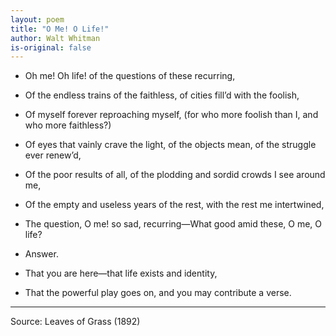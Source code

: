```yaml
---
layout: poem
title: "O Me! O Life!"
author: Walt Whitman
is-original: false
---
```


- Oh me! Oh life! of the questions of these recurring,
- Of the endless trains of the faithless, of cities fill’d with the foolish,
- Of myself forever reproaching myself, (for who more foolish than I, and who more faithless?)
- Of eyes that vainly crave the light, of the objects mean, of the struggle ever renew’d,
- Of the poor results of all, of the plodding and sordid crowds I see around me,
- Of the empty and useless years of the rest, with the rest me intertwined,
- The question, O me! so sad, recurring—What good amid these, O me, O life?

- Answer.
- That you are here—that life exists and identity,
- That the powerful play goes on, and you may contribute a verse.

---

Source: Leaves of Grass (1892)
